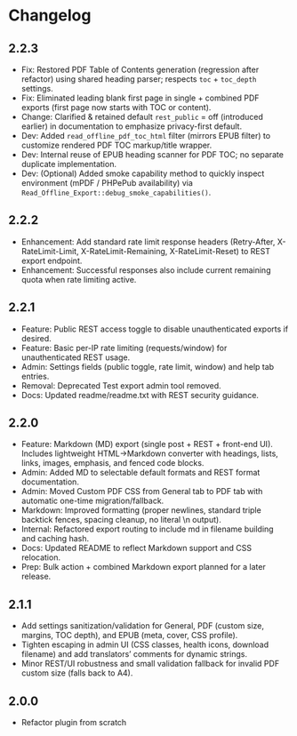 # Changelog

## 2.2.3
- Fix: Restored PDF Table of Contents generation (regression after refactor) using shared heading parser; respects `toc` + `toc_depth` settings.
- Fix: Eliminated leading blank first page in single + combined PDF exports (first page now starts with TOC or content).
- Change: Clarified & retained default `rest_public` = off (introduced earlier) in documentation to emphasize privacy-first default.
- Dev: Added `read_offline_pdf_toc_html` filter (mirrors EPUB filter) to customize rendered PDF TOC markup/title wrapper.
- Dev: Internal reuse of EPUB heading scanner for PDF TOC; no separate duplicate implementation.
- Dev: (Optional) Added smoke capability method to quickly inspect environment (mPDF / PHPePub availability) via `Read_Offline_Export::debug_smoke_capabilities()`.

## 2.2.2
- Enhancement: Add standard rate limit response headers (Retry-After, X-RateLimit-Limit, X-RateLimit-Remaining, X-RateLimit-Reset) to REST export endpoint.
- Enhancement: Successful responses also include current remaining quota when rate limiting active.

## 2.2.1
- Feature: Public REST access toggle to disable unauthenticated exports if desired.
- Feature: Basic per-IP rate limiting (requests/window) for unauthenticated REST usage.
- Admin: Settings fields (public toggle, rate limit, window) and help tab entries.
- Removal: Deprecated Test export admin tool removed.
- Docs: Updated readme/readme.txt with REST security guidance.

## 2.2.0
- Feature: Markdown (MD) export (single post + REST + front-end UI). Includes lightweight HTML→Markdown converter with headings, lists, links, images, emphasis, and fenced code blocks.
- Admin: Added MD to selectable default formats and REST format documentation.
- Admin: Moved Custom PDF CSS from General tab to PDF tab with automatic one-time migration/fallback.
- Markdown: Improved formatting (proper newlines, standard triple backtick fences, spacing cleanup, no literal \n output).
- Internal: Refactored export routing to include md in filename building and caching hash.
- Docs: Updated README to reflect Markdown support and CSS relocation.
- Prep: Bulk action + combined Markdown export planned for a later release.

## 2.1.1
- Add settings sanitization/validation for General, PDF (custom size, margins, TOC depth), and EPUB (meta, cover, CSS profile).
- Tighten escaping in admin UI (CSS classes, health icons, download filename) and add translators’ comments for dynamic strings.
- Minor REST/UI robustness and small validation fallback for invalid PDF custom size (falls back to A4).

## 2.0.0 
- Refactor plugin from scratch
